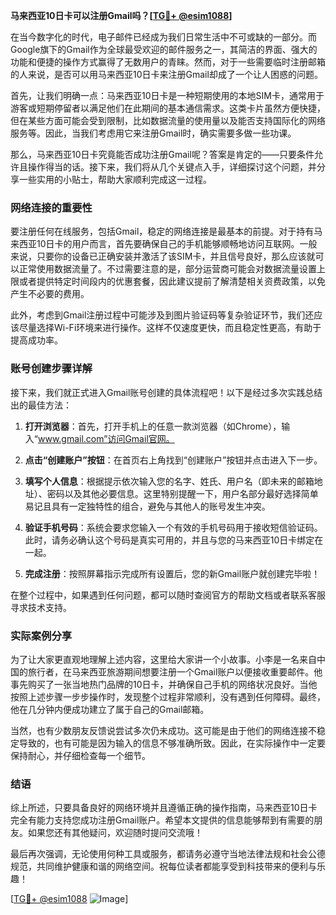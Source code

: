 **马来西亚10日卡可以注册Gmail吗？[[TG💪+ @esim1088](https://t.me/s/esim1088)]**

在当今数字化的时代，电子邮件已经成为我们日常生活中不可或缺的一部分。而Google旗下的Gmail作为全球最受欢迎的邮件服务之一，其简洁的界面、强大的功能和便捷的操作方式赢得了无数用户的青睐。然而，对于一些需要临时注册邮箱的人来说，是否可以用马来西亚10日卡来注册Gmail却成了一个让人困惑的问题。

首先，让我们明确一点：马来西亚10日卡是一种短期使用的本地SIM卡，通常用于游客或短期停留者以满足他们在此期间的基本通信需求。这类卡片虽然方便快捷，但在某些方面可能会受到限制，比如数据流量的使用量以及能否支持国际化的网络服务等。因此，当我们考虑用它来注册Gmail时，确实需要多做一些功课。

那么，马来西亚10日卡究竟能否成功注册Gmail呢？答案是肯定的——只要条件允许且操作得当的话。接下来，我们将从几个关键点入手，详细探讨这个问题，并分享一些实用的小贴士，帮助大家顺利完成这一过程。

### 网络连接的重要性

要注册任何在线服务，包括Gmail，稳定的网络连接是最基本的前提。对于持有马来西亚10日卡的用户而言，首先要确保自己的手机能够顺畅地访问互联网。一般来说，只要你的设备已正确安装并激活了该SIM卡，并且信号良好，那么应该就可以正常使用数据流量了。不过需要注意的是，部分运营商可能会对数据流量设置上限或者提供特定时间段内的优惠套餐，因此建议提前了解清楚相关资费政策，以免产生不必要的费用。

此外，考虑到Gmail注册过程中可能涉及到图片验证码等复杂验证环节，我们还应该尽量选择Wi-Fi环境来进行操作。这样不仅速度更快，而且稳定性更高，有助于提高成功率。

### 账号创建步骤详解

接下来，我们就正式进入Gmail账号创建的具体流程吧！以下是经过多次实践总结出的最佳方法：

1. **打开浏览器**：首先，打开手机上的任意一款浏览器（如Chrome），输入“www.gmail.com”访问Gmail官网。
   
2. **点击“创建账户”按钮**：在首页右上角找到“创建账户”按钮并点击进入下一步。

3. **填写个人信息**：根据提示依次输入您的名字、姓氏、用户名（即未来的邮箱地址）、密码以及其他必要信息。这里特别提醒一下，用户名部分最好选择简单易记且具有一定独特性的组合，避免与其他人的账号发生冲突。

4. **验证手机号码**：系统会要求您输入一个有效的手机号码用于接收短信验证码。此时，请务必确认这个号码是真实可用的，并且与您的马来西亚10日卡绑定在一起。

5. **完成注册**：按照屏幕指示完成所有设置后，您的新Gmail账户就创建完毕啦！

在整个过程中，如果遇到任何问题，都可以随时查阅官方的帮助文档或者联系客服寻求技术支持。

### 实际案例分享

为了让大家更直观地理解上述内容，这里给大家讲一个小故事。小李是一名来自中国的旅行者，在马来西亚旅游期间想要注册一个Gmail账户以便接收重要邮件。他事先购买了一张当地热门品牌的10日卡，并确保自己手机的网络状况良好。当他按照上述步骤一步步操作时，发现整个过程非常顺利，没有遇到任何障碍。最终，他在几分钟内便成功建立了属于自己的Gmail邮箱。

当然，也有少数朋友反馈说尝试多次仍未成功。这可能是由于他们的网络连接不稳定导致的，也有可能是因为输入的信息不够准确所致。因此，在实际操作中一定要保持耐心，并仔细检查每一个细节。

### 结语

综上所述，只要具备良好的网络环境并且遵循正确的操作指南，马来西亚10日卡完全有能力支持您成功注册Gmail账户。希望本文提供的信息能够帮到有需要的朋友。如果您还有其他疑问，欢迎随时提问交流哦！

最后再次强调，无论使用何种工具或服务，都请务必遵守当地法律法规和社会公德规范，共同维护健康和谐的网络空间。祝每位读者都能享受到科技带来的便利与乐趣！

[[TG💪+ @esim1088](https://t.me/s/esim1088) ![Image](https://i.postimg.cc/4NQfJmqS/Snipaste-2025-05-13-00-14-12.png)]